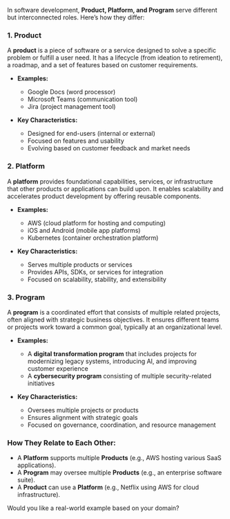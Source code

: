 In software development, **Product, Platform, and Program** serve different but interconnected roles. Here’s how they differ:

### **1. Product**  
A **product** is a piece of software or a service designed to solve a specific problem or fulfill a user need. It has a lifecycle (from ideation to retirement), a roadmap, and a set of features based on customer requirements.

- **Examples:**  
  - Google Docs (word processor)  
  - Microsoft Teams (communication tool)  
  - Jira (project management tool)

- **Key Characteristics:**  
  - Designed for end-users (internal or external)  
  - Focused on features and usability  
  - Evolving based on customer feedback and market needs  

### **2. Platform**  
A **platform** provides foundational capabilities, services, or infrastructure that other products or applications can build upon. It enables scalability and accelerates product development by offering reusable components.

- **Examples:**  
  - AWS (cloud platform for hosting and computing)  
  - iOS and Android (mobile app platforms)  
  - Kubernetes (container orchestration platform)  

- **Key Characteristics:**  
  - Serves multiple products or services  
  - Provides APIs, SDKs, or services for integration  
  - Focused on scalability, stability, and extensibility  

### **3. Program**  
A **program** is a coordinated effort that consists of multiple related projects, often aligned with strategic business objectives. It ensures different teams or projects work toward a common goal, typically at an organizational level.

- **Examples:**  
  - A **digital transformation program** that includes projects for modernizing legacy systems, introducing AI, and improving customer experience  
  - A **cybersecurity program** consisting of multiple security-related initiatives  

- **Key Characteristics:**  
  - Oversees multiple projects or products  
  - Ensures alignment with strategic goals  
  - Focused on governance, coordination, and resource management  

### **How They Relate to Each Other:**  
- A **Platform** supports multiple **Products** (e.g., AWS hosting various SaaS applications).  
- A **Program** may oversee multiple **Products** (e.g., an enterprise software suite).  
- A **Product** can use a **Platform** (e.g., Netflix using AWS for cloud infrastructure).  

Would you like a real-world example based on your domain?
